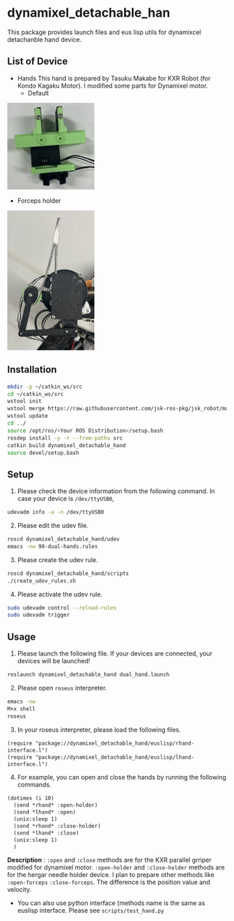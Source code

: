 # dynamixel_detachable_han
This package provides launch files and eus lisp utils for dynamixcel detachanble hand device.

## List of Device
- Hands
This hand is prepared by Tasuku Makabe for KXR Robot (for Kondo Kagaku Motor). I modified some parts for Dynamixel motor.
  - Default
<img src="./figs/real_hand.jpg" width="200">

- Forceps holder
<img src="./figs/real_holder.jpg" width="200">

## Installation
```bash
mkdir -p ~/catkin_ws/src
cd ~/catkin_ws/src
wstool init
wstool merge https://raw.githubusercontent.com/jsk-ros-pkg/jsk_robot/master/jsk_hand/dynamixel_detachable_hand/dynamixel_detachable_hand_usr.rosinstall
wstool update
cd ../
source /opt/ros/<Your ROS Distribution>/setup.bash
rosdep install -y -r --from-paths src
catkin build dynamixel_detachable_hand
source devel/setup.bash
```

## Setup
1. Please check the device information from the following command. In case your device is `/dev/ttyUSB0`,
```bash
udevadm info -a -n /dev/ttyUSB0
```

2. Please edit the udev file.
```bash
roscd dynamixel_detachable_hand/udev
emacs -nw 90-dual-hands.rules
```

3. Please create the udev rule.
```bash
roscd dynamixel_detachable_hand/scripts
./create_udev_rules.sh
```

4. Please activate the udev rule.
```bash
sudo udevadm control --reload-rules
sudo udevadm trigger
```

## Usage
1. Please launch the following file. If your devices are connected, your devices will be launched!
```bash
roslaunch dynamixel_detachable_hand dual_hand.launch
```

2. Please open `roseus` interpreter.
```bash
emacs -nw
M+x shell
roseus
```

3. In your roseus interpreter, please load the following files. 
```roseus
(require "package://dynamixel_detachable_hand/euslisp/rhand-interface.l")
(require "package://dynamixel_detachable_hand/euslisp/lhand-interface.l")
```

4. For example, you can open and close the hands by running the following commands.
```roseus
(dotimes (i 10)
  (send *rhand* :open-holder)
  (send *lhand* :open)
  (unix:sleep 1)
  (send *rhand* :close-holder)
  (send *lhand* :close)
  (unix:sleep 1)
  )
```

**Description** :
`:open` and `:close` methods are for the KXR parallel grriper modified for dynamixel motor. `:open-holder` and `:close-holder` methods are for the hergar needle holder device. I plan to prepare other methods like `:open-forceps` `:close-forceps`. The difference is the position value and velocity.

- You can also use python interface (methods name is the same as euslisp interface.
Please see `scripts/test_hand.py`
